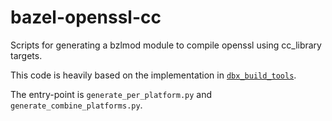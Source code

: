 # bazel-openssl-cc

Scripts for generating a bzlmod module to compile openssl using cc_library targets.

This code is heavily based on the implementation in [`dbx_build_tools`](https://github.com/dropbox/dbx_build_tools/blob/master/thirdparty/openssl/BUILD.openssl.tail).

The entry-point is `generate_per_platform.py` and `generate_combine_platforms.py`.
